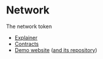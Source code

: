 # Network

The network token

- [Explainer](https://github.com/hazae41/net/blob/main/rfc/TOKEN.md)
- [Contracts](https://github.com/hazae41/net/tree/main/contracts)
- [Demo website](https://example-net-website.vercel.app) ([and its repository](https://github.com/hazae41/example-net-website))
